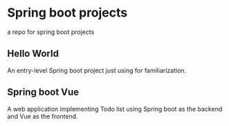 # Spring boot projects
a repo for spring boot projects
## Hello World
An entry-level Spring boot project just using for familiarization.  
## Spring boot Vue
A web application implementing Todo list using Spring boot as the backend and Vue as the frontend.
